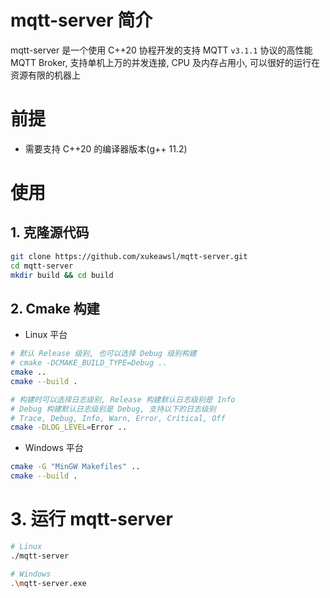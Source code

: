 # mqtt-server 简介

mqtt-server 是一个使用 C++20 协程开发的支持 MQTT `v3.1.1` 协议的高性能 MQTT Broker, 支持单机上万的并发连接, CPU 及内存占用小, 可以很好的运行在资源有限的机器上

# 前提
* 需要支持 C++20 的编译器版本(g++ 11.2)

# 使用

## 1. 克隆源代码
```bash
git clone https://github.com/xukeawsl/mqtt-server.git
cd mqtt-server
mkdir build && cd build
```

## 2. Cmake 构建
* Linux 平台
```bash
# 默认 Release 级别, 也可以选择 Debug 级别构建
# cmake -DCMAKE_BUILD_TYPE=Debug ..
cmake ..
cmake --build .

# 构建时可以选择日志级别, Release 构建默认日志级别是 Info
# Debug 构建默认日志级别是 Debug, 支持以下的日志级别
# Trace, Debug, Info, Warn, Error, Critical, Off
cmake -DLOG_LEVEL=Error ..
```

* Windows 平台
```bash
cmake -G "MinGW Makefiles" ..
cmake --build .
```

# 3. 运行 mqtt-server
```bash
# Linux
./mqtt-server

# Windows
.\mqtt-server.exe
```